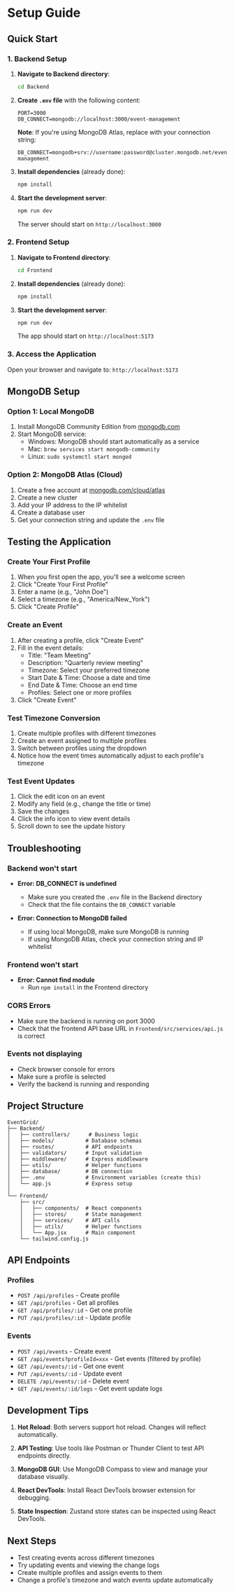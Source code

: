 # Setup Guide

## Quick Start

### 1. Backend Setup

1. **Navigate to Backend directory**:
   ```bash
   cd Backend
   ```

2. **Create `.env` file** with the following content:
   ```env
   PORT=3000
   DB_CONNECT=mongodb://localhost:3000/event-management
   ```
   
   **Note**: If you're using MongoDB Atlas, replace with your connection string:
   ```env
   DB_CONNECT=mongodb+srv://username:password@cluster.mongodb.net/event-management
   ```

3. **Install dependencies** (already done):
   ```bash
   npm install
   ```

4. **Start the development server**:
   ```bash
   npm run dev
   ```
   
   The server should start on `http://localhost:3000`

### 2. Frontend Setup

1. **Navigate to Frontend directory**:
   ```bash
   cd Frontend
   ```

2. **Install dependencies** (already done):
   ```bash
   npm install
   ```

3. **Start the development server**:
   ```bash
   npm run dev
   ```
   
   The app should start on `http://localhost:5173`

### 3. Access the Application

Open your browser and navigate to: `http://localhost:5173`

## MongoDB Setup

### Option 1: Local MongoDB

1. Install MongoDB Community Edition from [mongodb.com](https://www.mongodb.com/try/download/community)
2. Start MongoDB service:
   - Windows: MongoDB should start automatically as a service
   - Mac: `brew services start mongodb-community`
   - Linux: `sudo systemctl start mongod`

### Option 2: MongoDB Atlas (Cloud)

1. Create a free account at [mongodb.com/cloud/atlas](https://www.mongodb.com/cloud/atlas)
2. Create a new cluster
3. Add your IP address to the IP whitelist
4. Create a database user
5. Get your connection string and update the `.env` file

## Testing the Application

### Create Your First Profile

1. When you first open the app, you'll see a welcome screen
2. Click "Create Your First Profile"
3. Enter a name (e.g., "John Doe")
4. Select a timezone (e.g., "America/New_York")
5. Click "Create Profile"

### Create an Event

1. After creating a profile, click "Create Event"
2. Fill in the event details:
   - Title: "Team Meeting"
   - Description: "Quarterly review meeting"
   - Timezone: Select your preferred timezone
   - Start Date & Time: Choose a date and time
   - End Date & Time: Choose an end time
   - Profiles: Select one or more profiles
3. Click "Create Event"

### Test Timezone Conversion

1. Create multiple profiles with different timezones
2. Create an event assigned to multiple profiles
3. Switch between profiles using the dropdown
4. Notice how the event times automatically adjust to each profile's timezone

### Test Event Updates

1. Click the edit icon on an event
2. Modify any field (e.g., change the title or time)
3. Save the changes
4. Click the info icon to view event details
5. Scroll down to see the update history

## Troubleshooting

### Backend won't start

- **Error: DB_CONNECT is undefined**
  - Make sure you created the `.env` file in the Backend directory
  - Check that the file contains the `DB_CONNECT` variable

- **Error: Connection to MongoDB failed**
  - If using local MongoDB, make sure MongoDB is running
  - If using MongoDB Atlas, check your connection string and IP whitelist

### Frontend won't start

- **Error: Cannot find module**
  - Run `npm install` in the Frontend directory

### CORS Errors

- Make sure the backend is running on port 3000
- Check that the frontend API base URL in `Frontend/src/services/api.js` is correct

### Events not displaying

- Check browser console for errors
- Make sure a profile is selected
- Verify the backend is running and responding

## Project Structure

```
EventGrid/
├── Backend/
│   ├── controllers/      # Business logic
│   ├── models/          # Database schemas
│   ├── routes/          # API endpoints
│   ├── validators/      # Input validation
│   ├── middleware/      # Express middleware
│   ├── utils/           # Helper functions
│   ├── database/        # DB connection
│   ├── .env             # Environment variables (create this)
│   └── app.js           # Express setup
│
└── Frontend/
    ├── src/
    │   ├── components/  # React components
    │   ├── stores/      # State management
    │   ├── services/    # API calls
    │   ├── utils/       # Helper functions
    │   └── App.jsx      # Main component
    └── tailwind.config.js

```

## API Endpoints

### Profiles
- `POST /api/profiles` - Create profile
- `GET /api/profiles` - Get all profiles
- `GET /api/profiles/:id` - Get one profile
- `PUT /api/profiles/:id` - Update profile

### Events
- `POST /api/events` - Create event
- `GET /api/events?profileId=xxx` - Get events (filtered by profile)
- `GET /api/events/:id` - Get one event
- `PUT /api/events/:id` - Update event
- `DELETE /api/events/:id` - Delete event
- `GET /api/events/:id/logs` - Get event update logs

## Development Tips

1. **Hot Reload**: Both servers support hot reload. Changes will reflect automatically.

2. **API Testing**: Use tools like Postman or Thunder Client to test API endpoints directly.

3. **MongoDB GUI**: Use MongoDB Compass to view and manage your database visually.

4. **React DevTools**: Install React DevTools browser extension for debugging.

5. **State Inspection**: Zustand store states can be inspected using React DevTools.

## Next Steps

- Test creating events across different timezones
- Try updating events and viewing the change logs
- Create multiple profiles and assign events to them
- Change a profile's timezone and watch events update automatically

